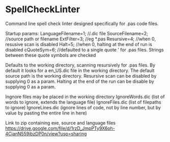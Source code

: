# SpellCheckLinter
 Command line spell check linter designed specifically for .pas code files.

Startup params:
LanguageFilename=1; //.dic file
SourceFilename=2; //source path or filename
ExtFilter=3; //eg *.pas
Resursive=4; //when 0, resusive scan is disabled
Halt=5; //when 0, halting at the end of run is disabled
cQuoteSym=6; //defaulted to a single quote ' for .pas files. Strings between these quote symbols are checked

Defaults to the working directory, scanning resursively for .pas files.
By default it looks for a en_US.dic file in the working directory.
The default source path is the working directory.
Resursive scan can be disabled by supplying 0 as a param.
Halting at the end of the run can be disable by supplying 0 as a param.

Ingnore files may be placed in the working directory
IgnoreWords.dic (list of words to ignore, extends the language file)
IgnoreFiles.dic (list of filepaths to ignore)
IgnoreLines.dic (ignore lines of code, not by line number, but by value by pasting the entire line in here)

Link to zip containing exe, source and language files
https://drive.google.com/file/d/1rzD_JmpPTy9X6oh-4CjanN559ibzDP0n/view?usp=sharing
